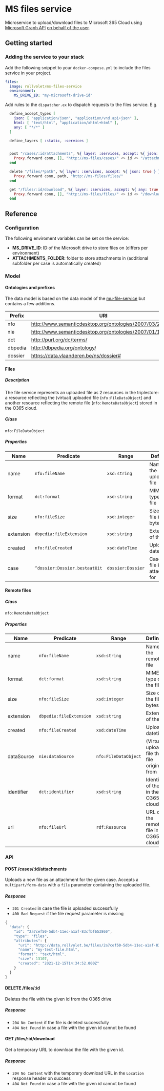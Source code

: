 # MS files service

Microservice to upload/download files to Microsoft 365 Cloud using [Microsoft Graph API](https://docs.microsoft.com/en-us/graph/api/overview?view=graph-rest-1.0) [on behalf of the user](https://docs.microsoft.com/en-us/graph/auth-v2-user).

## Getting started
### Adding the service to your stack
Add the following snippet to your `docker-compose.yml` to include the files service in your project.

```yml
files:
  image: rollvolet/ms-files-service
  environment:
    MS_DRIVE_ID: "my-microsoft-drive-id"
```

Add rules to the `dispatcher.ex` to dispatch requests to the files service. E.g.

```elixir
  define_accept_types [
    json: [ "application/json", "application/vnd.api+json" ],
    html: [ "text/html", "application/xhtml+html" ],
    any: [ "*/*" ]
  ]

  define_layers [ :static, :services ]


  post "/cases/:id/attachments", %{ layer: :services, accept: %{ json: true } } do
    Proxy.forward conn, [], "http://ms-files/cases/" <> id <> "/attachments"
  end

  delete "/files/*path", %{ layer: :services, accept: %{ json: true } } do
    Proxy.forward conn, path, "http://ms-files/files/"
  end

  get "/files/:id/download", %{ layer: :services, accept: %{ any: true } } do
    Proxy.forward conn, [], "http://ms-files/files/" <> id <> "/download"
  end
```

## Reference
### Configuration
The following enviroment variables can be set on the service:
- **MS_DRIVE_ID**: ID of the Microsoft drive to store files on (differs per environment)
- **ATTACHMENTS_FOLDER**: folder to store attachments in (additional subfolder per case is automatically created)

### Model
#### Ontologies and prefixes
The data model is based on the data model of the [mu-file-service](https://github.com/mu-semtech/file-service) but contains a few additions.

| Prefix  | URI                                                       |
|---------|-----------------------------------------------------------|
| nfo     | http://www.semanticdesktop.org/ontologies/2007/03/22/nfo# |
| nie     | http://www.semanticdesktop.org/ontologies/2007/01/19/nie# |
| dct     | http://purl.org/dc/terms/                                 |
| dbpedia | http://dbpedia.org/ontology/                              |
| dossier | https://data.vlaanderen.be/ns/dossier#                    |

#### Files
##### Description
The file service represents an uploaded file as 2 resources in the triplestore: a resource reflecting the (virtual) uploaded file (`nfo:FileDataObject`) and another resource reflecting the remote file (`nfo:RemoteDataObject`) stored in the O365 cloud.

##### Class
`nfo:FileDataObject`

##### Properties
| Name      | Predicate                     | Range             | Definition                          |
|-----------|-------------------------------|-------------------|-------------------------------------|
| name      | `nfo:fileName`                | `xsd:string`      | Name of the uploaded file           |
| format    | `dct:format`                  | `xsd:string`      | MIME-type of the file               |
| size      | `nfo:fileSize`                | `xsd:integer`     | Size of the file in bytes           |
| extension | `dbpedia:fileExtension`       | `xsd:string`      | Extension of the file               |
| created   | `nfo:fileCreated`             | `xsd:dateTime`    | Upload datetime                     |
| case      | `^dossier:Dossier.bestaatUit` | `dossier:Dossier` | Case this file is an attachment for |

#### Remote files
##### Class
`nfo:RemoteDataObject`

##### Properties
| Name       | Predicate               | Range                | Definition                                        |
|------------|-------------------------|----------------------|---------------------------------------------------|
| name       | `nfo:fileName`          | `xsd:string`         | Name of the remote file                           |
| format     | `dct:format`            | `xsd:string`         | MIME-type of the file                             |
| size       | `nfo:fileSize`          | `xsd:integer`        | Size of the file in bytes                         |
| extension  | `dbpedia:fileExtension` | `xsd:string`         | Extension of the file                             |
| created    | `nfo:fileCreated`       | `xsd:dateTime`       | Upload datetime                                   |
| dataSource | `nie:dataSource`        | `nfo:FileDataObject` | (Virtual) uploaded file this file originates from |
| identifier | `dct:identifier`        | `xsd:string`         | Identifier of the file in the O365 cloud          |
| url        | `nfo:fileUrl`           | `rdf:Resource`       | URL of the remote file in the  O365 cloud         |

### API
#### POST /cases/:id/attachments
Uploads a new file as an attachment for the given case. Accepts a `multipart/form-data` with a `file` parameter containing the uploaded file.
##### Response
- `201 Created` in case the file is uploaded successfully
- `400 Bad Request` if the file request parameter is missing

```javascript
{
  "data": {
    "id": "2a7cef50-5db4-11ec-a1af-83cfbf653860",
    "type": "files",
    "attributes": {
      "uri": "http://data.rollvolet.be/files/2a7cef50-5db4-11ec-a1af-83cfbf653860",
      "name": "my-test-file.html",
      "format": "text/html",
      "size": 13107,
      "created": "2021-12-15T14:34:52.000Z"
    }
  }
}
```

#### DELETE /files/:id
Deletes the file with the given id from the O365 drive
##### Response
- `204 No Content` if the file is deleted successfully
- `404 Not Found` in case a file with the given id cannot be found

#### GET /files/:id/download
Get a temporary URL to download the file with the given id.
##### Response
- `204 No Content` with the temporary download URL in the `Location` response header on success
- `404 Not Found` in case a file with the given id cannot be found
